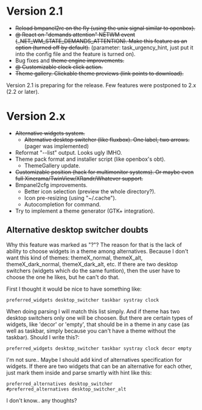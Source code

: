 # Version 2.1 #

  * ~~Reload bmpanel2rc on the fly (using the unix signal similar to openbox).~~
  * ~~@ React on "demands attention" NETWM event (`_`NET\_WM\_STATE\_DEMANDS\_ATTENTION). Make this feature as an option (turned off by default).~~ (parameter: task\_urgency\_hint, just put it into the config file and the feature is turned on).
  * Bug fixes and ~~theme engine improvements.~~
  * ~~@ Customizable clock click action.~~
  * ~~Theme gallery. Clickable theme previews (link points to download).~~

Version 2.1 is preparing for the release. Few features were postponed to 2.x (2.2 or later).

# Version 2.x #
  * ~~Alternative widgets system.~~
    * ~~Alternative desktop switcher (like fluxbox). One label, two arrows.~~ (pager was implemented)
  * Reformat "--list" output. Looks ugly IMHO.
  * Theme pack format and installer script (like openbox's obt).
    * ThemeGallery update.
  * ~~Customizable position (hack for multimonitor systems). Or maybe even full Xinerama/TwinView/XRandr/Whatever support.~~
  * Bmpanel2cfg improvements.
    * Better icon selection (preview the whole directory?).
    * Icon pre-resizing (using "~/.cache").
    * Autocompletion for command.
  * Try to implement a theme generator (GTK+ integration).

## Alternative desktop switcher doubts ##

Why this feature was marked as "?"? The reason for that is the lack of ability to choose widgets in a theme among alternatives. Because I don't want this kind of themes: themeX\_normal, themeX\_alt, themeX\_dark\_normal, themeX\_dark\_alt, etc. If there are two desktop switchers (widgets which do the same funtion), then the user have to choose the one he likes, but he can't do that.

First I thought it would be nice to have something like:

```
preferred_widgets desktop_switcher taskbar systray clock
```

When doing parsing I will match this list simply. And if theme has two desktop switchers only one will be choosen. But there are certain types of widgets, like 'decor' or 'empty', that should be in a theme in any case (as well as taskbar, simply because you can't have a theme without the taskbar). Should I write this?:

```
preferred_widgets desktop_switcher taskbar systray clock decor empty
```

I'm not sure.. Maybe I should add kind of alternatives specification for widgets. If there are two widgets that can be an alternative for each other, just mark them inside and parse smartly with hint like this:

```
preferred_alternatives desktop_switcher
#preferred_alternatives desktop_switcher_alt
```

I don't know.. any thoughts?